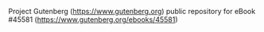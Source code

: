 Project Gutenberg (https://www.gutenberg.org) public repository for eBook #45581 (https://www.gutenberg.org/ebooks/45581)
